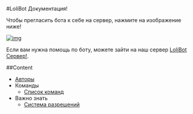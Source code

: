 #LoliBot Документация!

Чтобы прегласить бота к себе на сервер, нажмите на изображение ниже!

[![img][img]](https://discordapp.com/api/oauth2/authorize?client_id=404536133813534720&permissions=8&scope=bot)

Если вам нужна помощь по боту, можете зайти на наш сервер [LoliBot Сервер!][LoliBot Server].

##Content
- [Авторы](about.md)
- Команды
	- [Список команд][cmd_list]
- Важно знать
	- [Система разрешений](Permissions.md)

[img]: https://cdn.discordapp.com/attachments/202743183774318593/210580315381563392/discord.png
[LoliBot Server]: https://discordapp.com/invite/ThY5TCY
[cmd_list]: #

